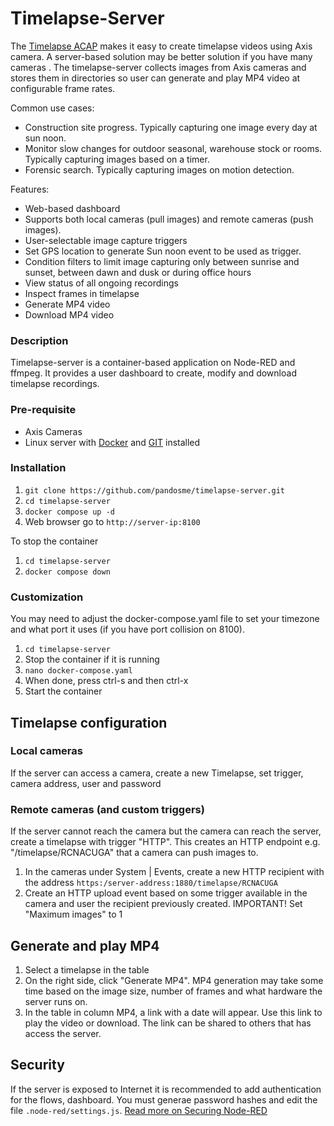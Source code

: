 Timelapse-Server
================
The [Timelapse ACAP](https://pandosme.github.io/acap/2020/01/01/timelapse.html) makes it easy to create timelapse videos using Axis camera.  A server-based solution may be better solution if you have many cameras .  The timelapse-server collects images from Axis cameras and stores them in directories so user can generate and play MP4 video at configurable frame rates.

Common use cases:
* Construction site progress.  Typically capturing one image every day at sun noon.
* Monitor slow changes for outdoor seasonal, warehouse stock or rooms.  Typically capturing images based on a timer. 
* Forensic search.  Typically capturing images on motion detection.  

Features:
* Web-based dashboard
* Supports both local cameras (pull images) and remote cameras (push images).
* User-selectable image capture triggers
* Set GPS location to generate Sun noon event to be used as trigger.
* Condition filters to limit image capturing only between sunrise and sunset, between dawn and dusk or during office hours
* View status of all ongoing recordings
* Inspect frames in timelapse
* Generate MP4 video
* Download MP4 video

### Description
Timelapse-server is a container-based application on Node-RED and ffmpeg.  It provides a user dashboard to create, modify and download timelapse recordings.

### Pre-requisite
* Axis Cameras
* Linux server with [Docker](https://docs.docker.com/engine/install/ubuntu/) and [GIT](https://git-scm.com/download/linux) installed

### Installation
1. ```git clone https://github.com/pandosme/timelapse-server.git```
2. ```cd timelapse-server```
3. ```docker compose up -d```
4. Web browser go to ```http://server-ip:8100```

To stop the container
1. ```cd timelapse-server```
2. ```docker compose down```

### Customization
You may need to adjust the docker-compose.yaml file to set your timezone and what port it uses (if you have port collision on 8100).
1. ```cd timelapse-server```
2. Stop the container if it is running
3. ```nano docker-compose.yaml```
4. When done, press ctrl-s and then ctrl-x
5. Start the container

## Timelapse configuration
### Local cameras
If the server can access a camera, create a new Timelapse, set trigger, camera address, user and password

### Remote cameras (and custom triggers)
If the server cannot reach the camera but the camera can reach the server, create a timelapse with trigger "HTTP".  This creates an HTTP endpoint e.g. "/timelapse/RCNACUGA" that a camera can push images to.
1. In the cameras under System | Events, create a new HTTP recipient with the address ```https:/server-address:1880/timelapse/RCNACUGA```
2. Create an HTTP upload event based on some trigger available in the camera and user the recipient previously created.
IMPORTANT!  Set "Maximum images" to 1

## Generate and play MP4
1. Select a timelapse in the table
2. On the right side, click "Generate MP4".
MP4 generation may take some time based on the image size, number of frames and what hardware the server runs on.
3. In the table in column MP4, a link with a date will appear.  Use this link to play the video or download.  The link can be shared to others that has access the server.

## Security
If the server is exposed to Internet it is recommended to add authentication for the flows, dashboard.
You must generae password hashes and edit the file ```.node-red/settings.js```.
[Read more on Securing Node-RED](https://nodered.org/docs/user-guide/runtime/securing-node-red)



